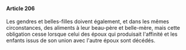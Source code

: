#### Article 206

Les gendres et belles-filles doivent également, et dans les mêmes circonstances, des aliments à leur beau-père et belle-mère, mais cette obligation cesse lorsque celui des époux qui produisait l'affinité et les enfants issus de son union avec l'autre époux sont décédés.

